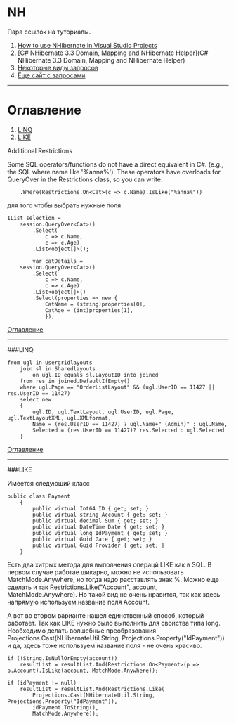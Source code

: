 NH
==

Пара ссылок на туториалы. 

1. [How to use NHibernate in Visual Studio Projects ](http://www.youtube.com/watch?v=FkmFI736wMU)
2. [C# NHibernate 3.3 Domain, Mapping and NHibernate Helper](C# NHibernate 3.3 Domain, Mapping and NHibernate Helper)
3. [Некоторые виды запросов](http://www.martinwilley.com/net/code/nhibernate/query.html)
4. [Еще сайт с запросами](http://nhibernate.info/blog/2009/12/17/queryover-in-nh-3-0.html)

---

<a name='ogl'>Оглавление</a>
===

1. [LINQ](#linq)
1. [LIKE](#like)

Additional Restrictions

Some SQL operators/functions do not have a direct equivalent in C#. (e.g., the SQL where name like '%anna%'). These operators have overloads for QueryOver in the Restrictions class, so you can write:

        .Where(Restrictions.On<Cat>(c => c.Name).IsLike("%anna%"))
        
        

для того чтобы выбрать нужные поля

```
IList selection =
    session.QueryOver<Cat>()
        .Select(
            c => c.Name,
            c => c.Age)
        .List<object[]>();
        
        var catDetails =
    session.QueryOver<Cat>()
        .Select(
            c => c.Name,
            c => c.Age)
        .List<object[]>()
        .Select(properties => new {
            CatName = (string)properties[0],
            CatAge = (int)properties[1],
            });
```

[Оглавление](#ogl)

------------------------------------------------------------------------------------------------------------

###<a name='linq'>LINQ</a>


```
from ugl in Usergridlayouts
    join sl in Sharedlayouts
        on ugl.ID equals sl.LayoutID into joined
	from res in joined.DefaultIfEmpty()
    where ugl.Page == "OrderListLayout" && (ugl.UserID == 11427 || res.UserID == 11427)
    select new
	{
		ugl.ID, ugl.TextLayout, ugl.UserID, ugl.Page, ugl.TextLayoutXML, ugl.XMLformat,
		Name = (res.UserID == 11427) ? ugl.Name+" (Admin)" : ugl.Name, 
		Selected = (res.UserID == 11427)? res.Selected : ugl.Selected 
	}
```
	
[Оглавление](#ogl)

---------------------------------------------------------------------------------------------------------

###<a name='like'>LIKE</a>

Имеется следующий класс

```
public class Payment
	{
		public virtual Int64 ID { get; set; }
		public virtual string Account { get; set; }
		public virtual decimal Sum { get; set; }
		public virtual DateTime Date { get; set; }
		public virtual long IdPayment { get; set; }
		public virtual Guid Gate { get; set; }
		public virtual Guid Provider { get; set; }
	}
```

Есть два хитрых метода для выполнения операцй LIKE как в SQL. В первом случае работае шикарно, можно не использовать MatchMode.Anywhere, но тогда надо расставлять знак %.
Можно еще сделать и так Restrictions.Like("Account", account,  MatchMode.Anywhere). Но такой вид не очень нравится, так как здесь напрямую используем название поля Account. 

А вот во втором варианте нашел единственный способ, который работает. Так как LIKE нужно было выполнить для свойства типа long. Необходимо делать волшебные преобразования Projections.Cast(NHibernateUtil.String, Projections.Property("IdPayment")) и да, здесь тоже используем название поля - не очень красиво. 

```
if (!String.IsNullOrEmpty(account))
	resultList = resultList.And(Restrictions.On<Payment>(p => p.Account).IsLike(account, MatchMode.Anywhere));

if (idPayment != null)
	resultList = resultList.And(Restrictions.Like(
		Projections.Cast(NHibernateUtil.String, Projections.Property("IdPayment")), 
		idPayment.ToString(), 
		MatchMode.Anywhere));
```

